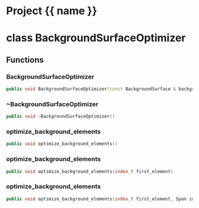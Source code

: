 <script setup>
import {useRoute} from 'vitepress'
const {path} = useRoute()
const tokens = path.split('/')
const words = tokens[2].split('-');
for (let i = 0; i < words.length; i++) {
    words[i] = words[i].charAt(0).toUpperCase() + words[i].slice(1);
    words[i] = words[i].replace('geode', 'Geode')
}
const name = words.join('-');
</script>
# Project {{ name }}

# class BackgroundSurfaceOptimizer


## Functions

### BackgroundSurfaceOptimizer

```cpp
public void BackgroundSurfaceOptimizer(const BackgroundSurface & background, BackgroundSurfaceBuilder & builder, BackgroundSurfaceModifier & modifier)
```


### ~BackgroundSurfaceOptimizer

```cpp
public void ~BackgroundSurfaceOptimizer()
```


### optimize_background_elements

```cpp
public void optimize_background_elements()
```


### optimize_background_elements

```cpp
public void optimize_background_elements(index_t first_element)
```


### optimize_background_elements

```cpp
public void optimize_background_elements(index_t first_element, Span immuable_vertices)
```




